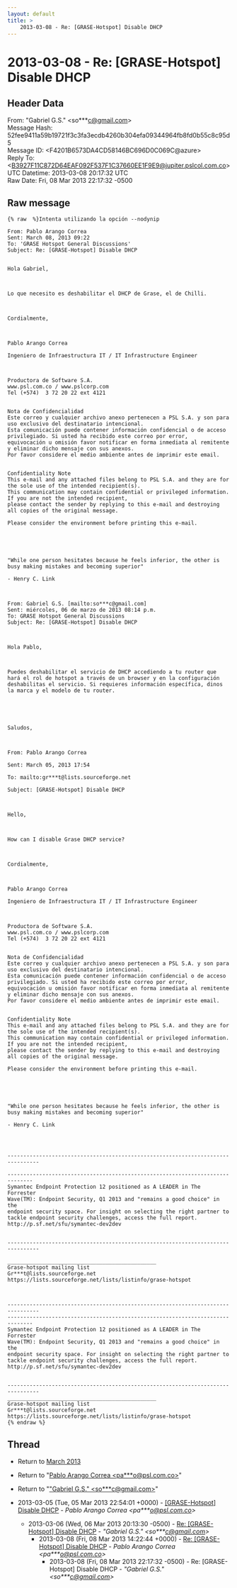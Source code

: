 ```yaml
---
layout: default
title: >
    2013-03-08 - Re: [GRASE-Hotspot] Disable DHCP
---
```


# 2013-03-08 - Re: [GRASE-Hotspot] Disable DHCP

## Header Data

From: "Gabriel G.S." \<so***c@gmail.com\><br>
Message Hash: 52fee9411a59b19721f3c3fa3ecdb4260b304efa09344964fb8fd0b55c8c95d5<br>
Message ID: \<F4201B6573DA4CD58146BC696D0C069C@azure\><br>
Reply To: \<B3927F11C872D64EAF092F537F1C37660EE1F9E9@jupiter.pslcol.com.co\><br>
UTC Datetime: 2013-03-08 20:17:32 UTC<br>
Raw Date: Fri, 08 Mar 2013 22:17:32 -0500<br>

## Raw message

```
{% raw  %}Intenta utilizando la opción --nodynip

From: Pablo Arango Correa 
Sent: March 08, 2013 09:22
To: 'GRASE Hotspot General Discussions' 
Subject: Re: [GRASE-Hotspot] Disable DHCP

 
Hola Gabriel,

 

Lo que necesito es deshabilitar el DHCP de Grase, el de Chilli.

 

Cordialmente,

 

Pablo Arango Correa

Ingeniero de Infraestructura IT / IT Infrastructure Engineer



Productora de Software S.A.
www.psl.com.co / www.pslcorp.com
Tel (+574)  3 72 20 22 ext 4121


Nota de Confidencialidad
Este correo y cualquier archivo anexo pertenecen a PSL S.A. y son para uso exclusivo del destinatario intencional.
Esta comunicación puede contener información confidencial o de acceso privilegiado. Si usted ha recibido este correo por error,
equivocación u omisión favor notificar en forma inmediata al remitente y eliminar dicho mensaje con sus anexos.
Por favor considere el medio ambiente antes de imprimir este email.


Confidentiality Note
This e-mail and any attached files belong to PSL S.A. and they are for the sole use of the intended recipient(s).
This communication may contain confidential or privileged information. If you are not the intended recipient,
please contact the sender by replying to this e-mail and destroying all copies of the original message.

Please consider the environment before printing this e-mail.

 

 

"While one person hesitates because he feels inferior, the other is busy making mistakes and becoming superior"

- Henry C. Link

 

From: Gabriel G.S. [mailto:so***c@gmail.com] 
Sent: miércoles, 06 de marzo de 2013 08:14 p.m.
To: GRASE Hotspot General Discussions
Subject: Re: [GRASE-Hotspot] Disable DHCP

 

Hola Pablo,

 

Puedes deshabilitar el servicio de DHCP accediendo a tu router que hará el rol de hotspot a través de un browser y en la configuración deshabilitas el servicio. Si requieres información específica, dinos la marca y el modelo de tu router.

 

 

Saludos,

 

From: Pablo Arango Correa 

Sent: March 05, 2013 17:54

To: mailto:gr***t@lists.sourceforge.net 

Subject: [GRASE-Hotspot] Disable DHCP

 

Hello,

 

How can I disable Grase DHCP service?

 

Cordialmente,

 

Pablo Arango Correa

Ingeniero de Infraestructura IT / IT Infrastructure Engineer



Productora de Software S.A.
www.psl.com.co / www.pslcorp.com
Tel (+574)  3 72 20 22 ext 4121


Nota de Confidencialidad
Este correo y cualquier archivo anexo pertenecen a PSL S.A. y son para uso exclusivo del destinatario intencional.
Esta comunicación puede contener información confidencial o de acceso privilegiado. Si usted ha recibido este correo por error,
equivocación u omisión favor notificar en forma inmediata al remitente y eliminar dicho mensaje con sus anexos.
Por favor considere el medio ambiente antes de imprimir este email.


Confidentiality Note
This e-mail and any attached files belong to PSL S.A. and they are for the sole use of the intended recipient(s).
This communication may contain confidential or privileged information. If you are not the intended recipient,
please contact the sender by replying to this e-mail and destroying all copies of the original message.

Please consider the environment before printing this e-mail.

 

 

"While one person hesitates because he feels inferior, the other is busy making mistakes and becoming superior"

- Henry C. Link

 


--------------------------------------------------------------------------------

------------------------------------------------------------------------------
Symantec Endpoint Protection 12 positioned as A LEADER in The Forrester  
Wave(TM): Endpoint Security, Q1 2013 and "remains a good choice" in the  
endpoint security space. For insight on selecting the right partner to 
tackle endpoint security challenges, access the full report. 
http://p.sf.net/sfu/symantec-dev2dev 


--------------------------------------------------------------------------------

_______________________________________________
Grase-hotspot mailing list
Gr***t@lists.sourceforge.net
https://lists.sourceforge.net/lists/listinfo/grase-hotspot



--------------------------------------------------------------------------------
------------------------------------------------------------------------------
Symantec Endpoint Protection 12 positioned as A LEADER in The Forrester  
Wave(TM): Endpoint Security, Q1 2013 and "remains a good choice" in the  
endpoint security space. For insight on selecting the right partner to 
tackle endpoint security challenges, access the full report. 
http://p.sf.net/sfu/symantec-dev2dev 


--------------------------------------------------------------------------------
_______________________________________________
Grase-hotspot mailing list
Gr***t@lists.sourceforge.net
https://lists.sourceforge.net/lists/listinfo/grase-hotspot
{% endraw %}
```

## Thread

+ Return to [March 2013](/archive/2013/03)

+ Return to "[Pablo Arango Correa <pa***o<span>@</span>psl.com.co>](/authors/pa___o_at_psl_com_co)"
+ Return to "["Gabriel G.S." <so***c<span>@</span>gmail.com>](/authors/so___c_at_gmail_com)"

+ 2013-03-05 (Tue, 05 Mar 2013 22:54:01 +0000) - [[GRASE-Hotspot] Disable DHCP](/archive/2013/03/9f2677dfff441b3af3a68794c50cdc9615b7c1ac037d37e890982ea5504b75a0) - _Pablo Arango Correa \<pa***o@psl.com.co\>_
  + 2013-03-06 (Wed, 06 Mar 2013 20:13:30 -0500) - [Re: [GRASE-Hotspot] Disable DHCP](/archive/2013/03/a2834a0850b7953c2ee30feedfbe4b32a30f2289741d8f4d0e6b68ea6f5d28b8) - _"Gabriel G.S." \<so***c@gmail.com\>_
    + 2013-03-08 (Fri, 08 Mar 2013 14:22:44 +0000) - [Re: [GRASE-Hotspot] Disable DHCP](/archive/2013/03/839ec3b5a91bf429a0210ba21748181fa803639285c1b82b00ad4f5c8c05f74e) - _Pablo Arango Correa \<pa***o@psl.com.co\>_
      + 2013-03-08 (Fri, 08 Mar 2013 22:17:32 -0500) - Re: [GRASE-Hotspot] Disable DHCP - _"Gabriel G.S." \<so***c@gmail.com\>_

